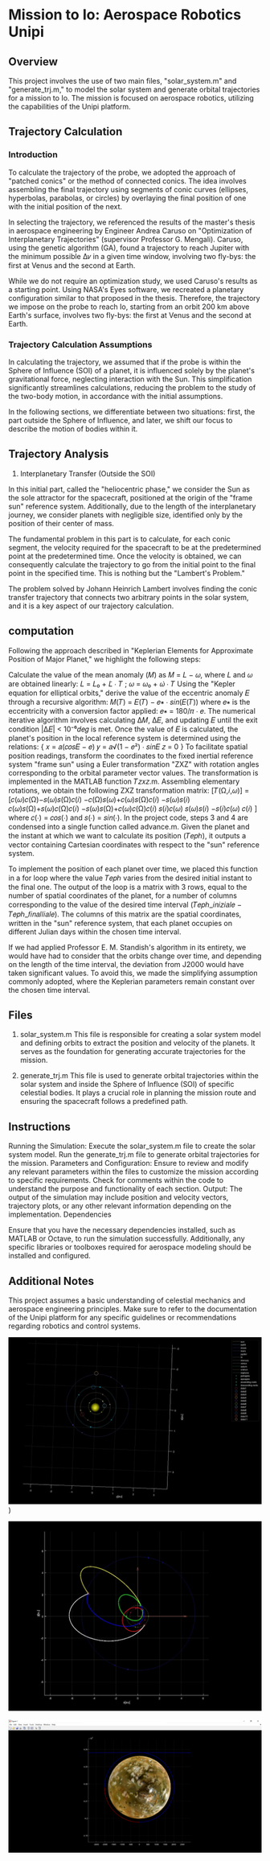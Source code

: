 # Mission to Io: Aerospace Robotics Unipi


## Overview

This project involves the use of two main files, "solar_system.m" and "generate_trj.m," to model the solar system and generate orbital trajectories for a mission to Io. The mission is focused on aerospace robotics, utilizing the capabilities of the Unipi platform.

## Trajectory Calculation

### Introduction
To calculate the trajectory of the probe, we adopted the approach of "patched conics" or the method of connected conics. The idea involves assembling the final trajectory using segments of conic curves (ellipses, hyperbolas, parabolas, or circles) by overlaying the final position of one with the initial position of the next.

In selecting the trajectory, we referenced the results of the master's thesis in aerospace engineering by Engineer Andrea Caruso on "Optimization of Interplanetary Trajectories" (supervisor Professor G. Mengali). Caruso, using the genetic algorithm (GA), found a trajectory to reach Jupiter with the minimum possible ∆𝑣 in a given time window, involving two fly-bys: the first at Venus and the second at Earth.

While we do not require an optimization study, we used Caruso's results as a starting point. Using NASA's Eyes software, we recreated a planetary configuration similar to that proposed in the thesis. Therefore, the trajectory we impose on the probe to reach Io, starting from an orbit 200 km above Earth's surface, involves two fly-bys: the first at Venus and the second at Earth.

### Trajectory Calculation Assumptions
In calculating the trajectory, we assumed that if the probe is within the Sphere of Influence (SOI) of a planet, it is influenced solely by the planet's gravitational force, neglecting interaction with the Sun. This simplification significantly streamlines calculations, reducing the problem to the study of the two-body motion, in accordance with the initial assumptions.

In the following sections, we differentiate between two situations: first, the part outside the Sphere of Influence, and later, we shift our focus to describe the motion of bodies within it.

## Trajectory Analysis
1. Interplanetary Transfer (Outside the SOI)

In this initial part, called the "heliocentric phase," we consider the Sun as the sole attractor for the spacecraft, positioned at the origin of the "frame sun" reference system. Additionally, due to the length of the interplanetary journey, we consider planets with negligible size, identified only by the position of their center of mass.

The fundamental problem in this part is to calculate, for each conic segment, the velocity required for the spacecraft to be at the predetermined point at the predetermined time. Once the velocity is obtained, we can consequently calculate the trajectory to go from the initial point to the final point in the specified time. This is nothing but the "Lambert's Problem."

The problem solved by Johann Heinrich Lambert involves finding the conic transfer trajectory that connects two arbitrary points in the solar system, and it is a key aspect of our trajectory calculation.

## computation 
Following the approach described in "Keplerian Elements for Approximate Position of Major Planet," we highlight the following steps:

Calculate the value of the mean anomaly (𝑀) as 𝑀 = 𝐿 − 𝜔, where 𝐿 and 𝜔 are obtained linearly:
𝐿 = 𝐿₀ + 𝐿̇ ∙ 𝑇 ; 𝜔 = 𝜔₀ + 𝜔̇ ∙ 𝑇
Using the "Kepler equation for elliptical orbits," derive the value of the eccentric anomaly 𝐸 through a recursive algorithm:
𝑀(𝑇) = 𝐸(𝑇) − 𝑒∗ ∙ 𝑠𝑖𝑛(𝐸(𝑇))
where 𝑒∗ is the eccentricity with a conversion factor applied: 𝑒∗ = 180/𝜋 ∙ 𝑒.
The numerical iterative algorithm involves calculating ∆𝑀, ∆𝐸, and updating 𝐸 until the exit condition |∆𝐸| < 10⁻⁶𝑑𝑒𝑔 is met.
Once the value of 𝐸 is calculated, the planet's position in the local reference system is determined using the relations:
{ 𝑥 = 𝑎(𝑐𝑜𝑠𝐸 − 𝑒)
𝑦 = 𝑎√(1 − 𝑒²) ∙ 𝑠𝑖𝑛𝐸
𝑧 = 0 }
To facilitate spatial position readings, transform the coordinates to the fixed inertial reference system "frame sun" using a Euler transformation "ZXZ" with rotation angles corresponding to the orbital parameter vector values.
The transformation is implemented in the MATLAB function 𝑇𝑧𝑥𝑧.m.
Assembling elementary rotations, we obtain the following ZXZ transformation matrix:
[𝑇(Ω,𝑖,𝜔)] = [𝑐(𝜔)𝑐(Ω)−𝑠(𝜔)𝑠(Ω)𝑐(𝑖) −𝑐(Ω)𝑠(𝜔)+𝑐(𝜔)𝑠(Ω)𝑐(𝑖) −𝑠(𝜔)𝑠(𝑖)
𝑐(𝜔)𝑠(Ω)+𝑠(𝜔)𝑐(Ω)𝑐(𝑖) −𝑠(𝜔)𝑠(Ω)+𝑐(𝜔)𝑐(Ω)𝑐(𝑖) 𝑠(𝑖)𝑐(𝜔)
𝑠(𝜔)𝑠(𝑖) −𝑠(𝑖)𝑐(𝜔) 𝑐(𝑖) ]
where 𝑐(∙) = 𝑐𝑜𝑠(∙) and 𝑠(∙) = 𝑠𝑖𝑛(∙).
In the project code, steps 3 and 4 are condensed into a single function called advance.m. Given the planet and the instant at which we want to calculate its position (𝑇𝑒𝑝ℎ), it outputs a vector containing Cartesian coordinates with respect to the "sun" reference system.

To implement the position of each planet over time, we placed this function in a for loop where the value 𝑇𝑒𝑝ℎ varies from the desired initial instant to the final one. The output of the loop is a matrix with 3 rows, equal to the number of spatial coordinates of the planet, for a number of columns corresponding to the value of the desired time interval (𝑇𝑒𝑝ℎ_𝑖𝑛𝑖𝑧𝑖𝑎𝑙𝑒 − 𝑇𝑒𝑝ℎ_𝑓𝑖𝑛𝑎𝑙𝑙𝑖𝑎𝑙𝑒). The columns of this matrix are the spatial coordinates, written in the "sun" reference system, that each planet occupies on different Julian days within the chosen time interval.

If we had applied Professor E. M. Standish's algorithm in its entirety, we would have had to consider that the orbits change over time, and depending on the length of the time interval, the deviation from J2000 would have taken significant values. To avoid this, we made the simplifying assumption commonly adopted, where the Keplerian parameters remain constant over the chosen time interval. 

## Files

1. solar_system.m
This file is responsible for creating a solar system model and defining orbits to extract the position and velocity of the planets. It serves as the foundation for generating accurate trajectories for the mission.

2. generate_trj.m
This file is used to generate orbital trajectories within the solar system and inside the Sphere of Influence (SOI) of specific celestial bodies. It plays a crucial role in planning the mission route and ensuring the spacecraft follows a predefined path.

## Instructions

Running the Simulation:
Execute the solar_system.m file to create the solar system model.
Run the generate_trj.m file to generate orbital trajectories for the mission.
Parameters and Configuration:
Ensure to review and modify any relevant parameters within the files to customize the mission according to specific requirements.
Check for comments within the code to understand the purpose and functionality of each section.
Output:
The output of the simulation may include position and velocity vectors, trajectory plots, or any other relevant information depending on the implementation.
Dependencies

Ensure that you have the necessary dependencies installed, such as MATLAB or Octave, to run the simulation successfully. Additionally, any specific libraries or toolboxes required for aerospace modeling should be installed and configured.

## Additional Notes

This project assumes a basic understanding of celestial mechanics and aerospace engineering principles.
Make sure to refer to the documentation of the Unipi platform for any specific guidelines or recommendations regarding robotics and control systems.


![alt text](https://github.com/ATLED-3301/Aerospace-mission-to-Io/blob/main/solar_system.jpg?raw=true))


![alt text](https://github.com/ATLED-3301/Aerospace-mission-to-Io/blob/main/spaceship_orbits.jpg?raw=true)


![alt text](https://github.com/ATLED-3301/Aerospace-mission-to-Io/blob/main/Io.png?raw=true)
